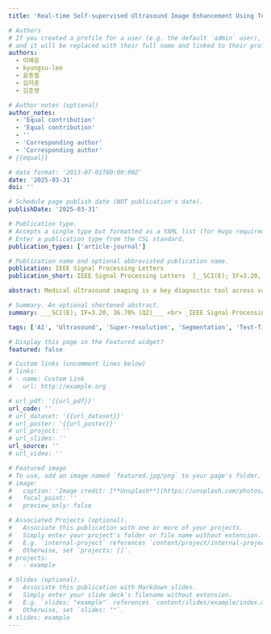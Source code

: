 ```yaml
---
title: 'Real-time Self-supervised Ultrasound Image Enhancement Using Test-Time Adaptation for Sophisticated Rotator Cuff Tear Diagnosis'

# Authors
# If you created a profile for a user (e.g. the default `admin` user), write the username (folder name) here
# and it will be replaced with their full name and linked to their profile.
authors:
  - 이해윤
  - kyungsu-lee
  - 윤종필
  - 김지훈
  - 김준영

# Author notes (optional)
author_notes:
  - 'Equal contribution'
  - 'Equal contribution'
  - ''
  - 'Corresponding author'
  - 'Corresponding author'
# {{equal}}

# date format: '2013-07-01T00:00:00Z'
date: '2025-03-31'
doi: ''

# Schedule page publish date (NOT publication's date).
publishDate: '2025-03-31'

# Publication type.
# Accepts a single type but formatted as a YAML list (for Hugo requirements).
# Enter a publication type from the CSL standard.
publication_types: ['article-journal']

# Publication name and optional abbreviated publication name.
publication: IEEE Signal Processing Letters
publication_short: IEEE Signal Processing Letters  [__SCI(E); IF=3.20, 36.70% (Q2)__]

abstract: Medical ultrasound imaging is a key diagnostic tool across various fields, with computer-aided diagnosis systems benefiting from advances in deep learning. However, its lower resolution and artifacts pose challenges, particularly for non-specialists. The simultaneous acquisition of degraded and high-quality images is infeasible, limiting supervised learning approaches. Additionally, self-supervised and zero-shot methods require extensive processing time, conflicting with the real-time demands of ultrasound imaging. Therefore, to address the aforementioned issues, we propose real-time ultrasound image enhancement via a self-supervised learning technique and a test-time adaptation for sophisticated rotational cuff tear diagnosis. The proposed approach learns from other domain image datasets and performs self-supervised learning on an ultrasound image during inference for enhancement. Our approach not only demonstrated superior ultrasound image enhancement performance compared to other state-of-the-art methods but also achieved an 18\% improvement in the RCT segmentation performance.

# Summary. An optional shortened abstract.
summary: ___SCI(E); IF=3.20, 36.70% (Q2)___ <br> _IEEE Signal Processing Letters (Early Accept)_

tags: ['AI', 'Ultrasound', 'Super-resolution', 'Segmentation', 'Test-Time Adaptation', 'Q2']

# Display this page in the Featured widget?
featured: false

# Custom links (uncomment lines below)
# links:
# - name: Custom Link
#   url: http://example.org

# url_pdf: '{{url_pdf}}'
url_code: ''
# url_dataset: '{{url_dataset}}'
# url_poster: '{{url_poster}}'
# url_project: ''
# url_slides: ''
url_source: ''
# url_video: ''

# Featured image
# To use, add an image named `featured.jpg/png` to your page's folder.
# image:
#   caption: 'Image credit: [**Unsplash**](https://unsplash.com/photos/pLCdAaMFLTE)'
#   focal_point: ''
#   preview_only: false

# Associated Projects (optional).
#   Associate this publication with one or more of your projects.
#   Simply enter your project's folder or file name without extension.
#   E.g. `internal-project` references `content/project/internal-project/index.md`.
#   Otherwise, set `projects: []`.
# projects:
#   - example

# Slides (optional).
#   Associate this publication with Markdown slides.
#   Simply enter your slide deck's filename without extension.
#   E.g. `slides: "example"` references `content/slides/example/index.md`.
#   Otherwise, set `slides: ""`.
# slides: example
---
```

